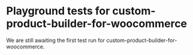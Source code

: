# Playground tests for custom-product-builder-for-woocommerce
We are still awaiting the first test run for custom-product-builder-for-woocommerce.
